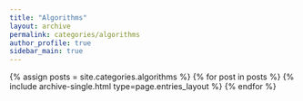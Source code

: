 ```yaml
---
title: "Algorithms"
layout: archive
permalink: categories/algorithms
author_profile: true
sidebar_main: true
---
```


{% assign posts = site.categories.algorithms %}
{% for post in posts %} {% include archive-single.html type=page.entries_layout %} {% endfor %}

